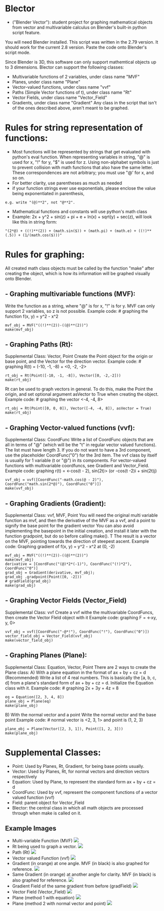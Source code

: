 # Blector 
- ("Blender Vector"): student project for graphing mathematical objects from vector and multivariable calculus on Blender's built-in python script feature.

You will need Blender installed. This script was written in the 2.79 version. It should work for the current 2.8 version. Paste the code onto Blender's script mode.

Since Blender is 3D, this software can only support mathemtical objects up to 3 dimensions. Blector can support the following classes:
- Multivariable functions of 2 variables, under class name "MVF"
- Planes, under class name "Plane"
- Vector-valued functions, under class name "vvf"
- Paths (Simple Vector functions of t), under class name "Rt"
- Vector Fields, under class name "Vector_Field"
- Gradients, under class name "Gradient"
Any class in the script that isn't of the ones described above, aren't meant to be graphed.

# Rules for string representation of functions:
- Most functions will be represented by strings that get evaluated with python's eval function. When representing variables in string, "@" is used for x, "!" for y, "$" is used for z. Using non-alphabet symbols is just to prevent collision with math functions that also have the same letter. These correspondences are not arbitrary; you must use "@' for x, and so on.
- For better clarity, use parentheses as much as needed
- if your function strings ever use exponentials, please enclose the value being exponentiated in parenthesis,
```
e.g. write "(@)**2", not "@**2".
```
- Mathematical functions and constants will use python's math class
- Example: 2x + y^2 + sin(z) + pi + e + ln(x) + sqrt(y) + sec(z), will look like this in string form:
```
"(2*@) + ((!)**(2)) + (math.sin($)) + (math.pi) + (math.e) + ((!)**(.5)) + (1/(math.cos($)))"
```

# Rules for graphing:
All created math class objects must be called by the function "make" after creating the object, which is how its information will be graphed visually onto Blender.

## - Graphing multivariable functions (MVF):
Write the function as a string, where "@" is for x, "!" is for y. MVF can only support 2 variables, so z is not possible.
Example code: # graphing the function f(x, y) = y^2 - x^2
```
mvf_obj = MVF("((!)**(2))-((@)**(2))")
make(mvf_obj)
```

## - Graphing Paths (Rt):
Supplemental Class: Vector, Point
Create the Point object for the origin or base point, and the Vector for the direction vector.
Example code: # graphing R(t) = (-10, -1, -8) + <0, -2, -2>
```
rt_obj = Rt(Point([-10, -1, -8]), Vector([0, -2,-2]))
make(rt_obj)
```
Rt can be used to graph vectors in general. To do this, make the Point the origin, and set optional argument asVector to True when creating the object.
Example code: # graphing the vector <-4, -4, 8>
```
rt_obj = Rt(Point([0, 0, 0]), Vector([-4, -4, 8]), asVector = True)
make(rt_obj)
```

## - Graphing Vector-valued functions (vvf):
Supplemental Class: CoordFunc
Write a list of CoordFunc objects that are all in terms of "@" (which will be the "t" in regular vector valued functions). 
The list must have length 3. If you do not want to have a 3rd component, use the placeholder CoordFunc("0") for the 3rd item.
The vvf class by itself is usually for 1 variable (t or "@") in its components. For vector-valued functions with multivariable coordfuncs, see Gradient and Vector_Field.
Example code: graphing r(t) = <-cos(t - 2), sin(2t)> (or -cos(t -2)i + sin(2t)j)
```
vvf_obj = vvf([CoordFunc("-math.cos(@ - 2)"), CoordFunc("math.sin(2*@)"), CoordFunc("0")])
make(vvf_obj)
```

## - Graphing Gradients (Gradient):
Supplemental Class: vvf, MVF, Point
You will need the original multi variable function as mvf, and then the derivative of the MVF as a vvf, and a point to signify the base point for the gradient vector
You can also avoid implementing the basepoint in the initial creation, and install it later with the function gradpoint, but do so before calling make(). T
The result is a vector on the MVF, pointing towards the direction of steepest ascent.
Example code: Graphing gradient of f(x, y) = y^2 - x^2 at (0, -2)
```
mvf_obj = MVF("((!)**(2))-((@)**(2))")
make(mvf_obj)
derivative = [CoordFunc("(@)*2*(-1)"), CoordFunc("(!)*2"), CoordFunc("0")]
grad_obj = Gradient(derivative, mvf_obj);
grad_obj .gradpoint(Point([0, -2]))
# gradField(grad_obj)
make(grad_obj)
```

## - Graphing Vector Fields (Vector_Field)
Supplemental Class: vvf
Create a vvf withe the multivariable CoordFuncs, then create the Vector FIeld object with it
Example code: graphing F = <-xy, y, 0>
```
vvf_obj = vvf([CoordFunc("-@*!"), CoordFunc("!"), CoordFunc("0")])
vector_field_obj = Vector_Field(vvf_obj)
make(vector_field_obj)
```

## - Graphing  Planes (Plane):
Supplemental Class: Equation, Vector, Point
There are 2 ways to create the Plane class:
A) With a plane equation in the format of ax + by + cz = d (Recommended)
Write a list of 4 real numbers. This is basically the [a, b, c, d] from a plane's standard form of ax + by + cz = d. Initialize the Equation class with it.
Example code: # graphing 2x + 3y + 4z = 8
```
eq = Equation([2, 3, 4, 8])
plane_obj = Plane(eq)
make(plane_obj)
```
B) With the normal vector and a point
Write the normal vector and the base point
Example code: # normal vector is <2, 3, 1> and point is (1, 2, 3)
```
plane_obj = Plane(Vector([2, 3, 1]), Point([1, 2, 3]))
make(plane_obj)
```

# Supplemental Classes:
- Point: Used by Planes, Rt, Gradient, for being base points usually.
- Vector: Used by Planes, Rt, for normal vectors and direction vectors respectively
- Equation: Used by Plane, to represent the standard form ax + by + cz = d
- CoordFunc: Used by vvf, represent the component functions of a vector valued function (vvf)
- Field: parent object for Vector_Field
- Blector: the central class in which all math objects are processed through when make is called on it.


## Example Images
- Multi-variable Function (MVF)
![](BlectorGithub_example_images/Blector_example_image_01.png)
- Rt being used to graph a vector.
![](BlectorGithub_example_images/Blector_example_image_02.png)
- Path (Rt)
![](BlectorGithub_example_images/Blector_example_image_03.png)
- Vector valued Function (vvf)
![](BlectorGithub_example_images/Blector_example_image_04.png)
- Gradient (in orange) at one angle. MVF (in black) is also graphed for reference.
![](BlectorGithub_example_images/Blector_example_image_05.png)
- Same Gradient (in orange) at another angle for clarity. MVF (in black) is also graphed for reference.
![](BlectorGithub_example_images/Blector_example_image_06.png)
- Gradient Field of the same gradient from before (gradField)
![](BlectorGithub_example_images/Blector_example_image_07.png)
- Vector Field (Vector_Field)
![](BlectorGithub_example_images/Blector_example_image_08.png)
- Plane (method 1 with equation)
![](BlectorGithub_example_images/Blector_example_image_09.png)
- Plane (method 2 with normal vector and point)
![](BlectorGithub_example_images/Blector_example_image_10.png)
